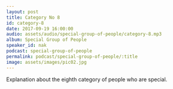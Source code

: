 ```yaml
---
layout: post
title: Category No 8
id: category-8
date: 2017-09-19 16:00:00
audio: assets/audio/special-group-of-people/category-8.mp3
album: Special Group of People
speaker_id: nak
podcast: special-group-of-people
permalink: podcast/special-group-of-people/:title
image: assets/images/pic02.jpg
---
```


Explanation about the eighth category of people who are special.
